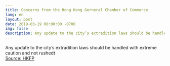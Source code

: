 ```yaml
---
title: Concerns from the Hong Kong Gerneral Chamber of Commerce
lang: en
layout: post
date: 2019-03-19 00:00:00 -0700
img: false
description: Any update to the city’s extradition laws should be handled with extreme caution and not rushedt
---
```



Any update to the city’s extradition laws should be handled with extreme caution and not rushedt
<br>[Source: HKFP](https://www.hongkongfp.com/2019/03/20/china-extradition-law-handled-extreme-caution-says-hong-kong-trade-group/)